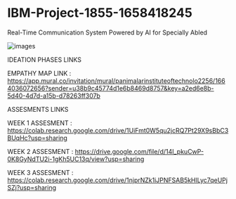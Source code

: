 # IBM-Project-1855-1658418245
Real-Time Communication System Powered by AI for Specially Abled

![images](https://user-images.githubusercontent.com/92732819/194718998-09134c31-ca21-426b-bb06-29c0d280dbc6.png)

IDEATION PHASES LINKS

EMPATHY MAP LINK : https://app.mural.co/invitation/mural/panimalarinstituteoftechnolo2256/1664036072656?sender=u38b9c45774d1e6b8469d8757&key=a2ed6e8b-5d40-4d7d-a15b-d78263ff307b

ASSESMENTS LINKS

WEEK 1 ASSESMENT : https://colab.research.google.com/drive/1UiFmt0W5qu2jcRQ7Pt29X9sBbC3BUqHc?usp=sharing

WEEK 2 ASSESMENT : https://drive.google.com/file/d/14I_pkuCwP-0K8GyNdTU2i-1gKh5UC13q/view?usp=sharing

WEEK 3 ASSESMENT : https://colab.research.google.com/drive/1njprNZk1iJPNFSAB5kHlLyc7qeUPjSZj?usp=sharing


